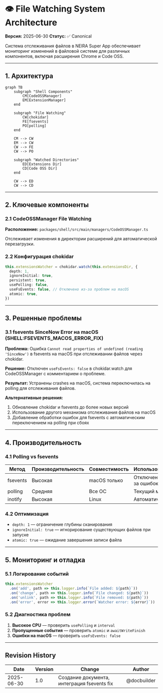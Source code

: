 # 👁️ File Watching System Architecture

**Версия:** 2025-06-30 **Статус:** ✅ Canonical

Система отслеживания файлов в NEIRA Super App обеспечивает мониторинг изменений в файловой системе для различных компонентов, включая расширения Chrome и Code OSS.

---

## 1. Архитектура

```mermaid
graph TB
    subgraph "Shell Components"
        CM[CodeOSSManager]
        EM[ExtensionManager]
    end
    
    subgraph "File Watching"
        CW[chokidar]
        FE[fsevents]
        PO[polling]
    end
    
    CM --> CW
    EM --> CW
    CW --> FE
    CW --> PO
    
    subgraph "Watched Directories"
        ED[Extensions Dir]
        CD[Code OSS Dir]
    end
    
    CW --> ED
    CW --> CD
```

---

## 2. Ключевые компоненты

### 2.1 CodeOSSManager File Watching

**Расположение:** `packages/shell/src/main/managers/CodeOSSManager.ts`

Отслеживает изменения в директории расширений для автоматической перезагрузки.

### 2.2 Конфигурация chokidar

```typescript
this.extensionsWatcher = chokidar.watch(this.extensionsDir, {
  depth: 1,
  ignoreInitial: true,
  persistent: true,
  usePolling: false,
  useFsEvents: false, // Отключено из-за проблем на macOS
  atomic: true,
})
```

---

## 3. Решенные проблемы

### 3.1 fsevents SinceNow Error на macOS (SHELL:FSEVENTS_MACOS_ERROR_FIX)

**Проблема:** Ошибка `Cannot read properties of undefined (reading 'SinceNow')` в fsevents на macOS при отслеживании файлов через chokidar.

**Решение:** Отключен `useFsEvents: false` в chokidar.watch для CodeOSSManager с комментарием о проблеме.

**Результат:** Устранены crashes на macOS, система переключилась на polling для отслеживания файлов.

**Альтернативные решения:**

1. Обновление chokidar и fsevents до более новых версий
2. Использование другого механизма отслеживания файлов на macOS  
3. Добавление обработки ошибок для fsevents с автоматическим переключением на polling при сбоях

---

## 4. Производительность

### 4.1 Polling vs fsevents

| Метод | Производительность | Совместимость | Использование |
|-------|-------------------|---------------|---------------|
| fsevents | Высокая | macOS только | Отключено из-за ошибок |
| polling | Средняя | Все ОС | Текущий метод |
| inotify | Высокая | Linux | Автоматически |

### 4.2 Оптимизация

- `depth: 1` — ограничение глубины сканирования
- `ignoreInitial: true` — игнорирование существующих файлов при запуске
- `atomic: true` — ожидание завершения записи файла

---

## 5. Мониторинг и отладка

### 5.1 Логирование событий

```typescript
this.extensionsWatcher
  .on('add', path => this.logger.info(`File added: ${path}`))
  .on('change', path => this.logger.info(`File changed: ${path}`))
  .on('unlink', path => this.logger.info(`File removed: ${path}`))
  .on('error', error => this.logger.error(`Watcher error: ${error}`))
```

### 5.2 Диагностика проблем

1. **Высокое CPU** — проверить `usePolling` и `interval`
2. **Пропущенные события** — проверить `atomic` и `awaitWriteFinish`
3. **Ошибки на macOS** — проверить `useFsEvents: false`

---

## Revision History

| Date | Version | Change | Author |
|------|---------|--------|--------|
| 2025-06-30 | 1.0 | Создание документа, интеграция fsevents fix | @docbuilder |
